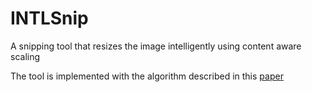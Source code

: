 # INTLSnip
A snipping tool that resizes the image intelligently using content aware scaling

The tool is implemented with the algorithm described in this [paper](http://www.faculty.idc.ac.il/arik/SCWeb/imret/imret.pdf)
